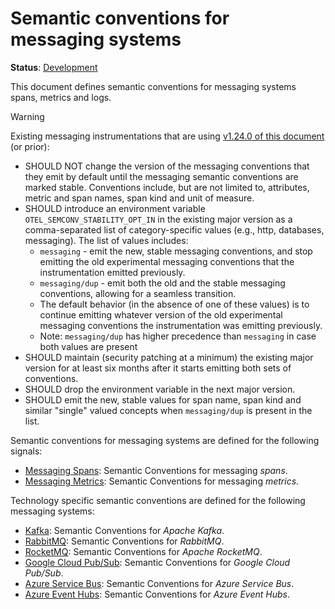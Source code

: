 <!--- Hugo front matter used to generate the website version of this page:
linkTitle: Messaging
--->

# Semantic conventions for messaging systems

**Status**: [Development][DocumentStatus]

This document defines semantic conventions for messaging systems spans, metrics and logs.

> [!Warning]
>
> Existing messaging instrumentations that are using
> [v1.24.0 of this document](https://github.com/open-telemetry/semantic-conventions/blob/v1.24.0/docs/messaging/messaging-spans.md)
> (or prior):
>
> * SHOULD NOT change the version of the messaging conventions that they emit by default
>   until the messaging semantic conventions are marked stable.
>   Conventions include, but are not limited to, attributes,
>   metric and span names, span kind and unit of measure.
> * SHOULD introduce an environment variable `OTEL_SEMCONV_STABILITY_OPT_IN`
>   in the existing major version as a comma-separated list of category-specific values
>   (e.g., http, databases, messaging). The list of values includes:
>   * `messaging` - emit the new, stable messaging conventions,
>     and stop emitting the old experimental messaging conventions
>     that the instrumentation emitted previously.
>   * `messaging/dup` - emit both the old and the stable messaging conventions,
>     allowing for a seamless transition.
>   * The default behavior (in the absence of one of these values) is to continue
>     emitting whatever version of the old experimental messaging conventions
>     the instrumentation was emitting previously.
>   * Note: `messaging/dup` has higher precedence than `messaging` in case both values are present
> * SHOULD maintain (security patching at a minimum) the existing major version
>   for at least six months after it starts emitting both sets of conventions.
> * SHOULD drop the environment variable in the next major version.
> * SHOULD emit the new, stable values for span name, span kind and similar "single"
> valued concepts when `messaging/dup` is present in the list.

Semantic conventions for messaging systems are defined for the following signals:

* [Messaging Spans](messaging-spans.md): Semantic Conventions for messaging *spans*.
* [Messaging Metrics](messaging-metrics.md): Semantic Conventions for messaging *metrics*.

Technology specific semantic conventions are defined for the following messaging systems:

* [Kafka](kafka.md): Semantic Conventions for *Apache Kafka*.
* [RabbitMQ](rabbitmq.md): Semantic Conventions for *RabbitMQ*.
* [RocketMQ](rocketmq.md): Semantic Conventions for *Apache RocketMQ*.
* [Google Cloud Pub/Sub](gcp-pubsub.md): Semantic Conventions for *Google Cloud Pub/Sub*.
* [Azure Service Bus](azure-messaging.md#azure-service-bus): Semantic Conventions for *Azure Service Bus*.
* [Azure Event Hubs](azure-messaging.md#azure-event-hubs): Semantic Conventions for *Azure Event Hubs*.

[DocumentStatus]: https://opentelemetry.io/docs/specs/otel/document-status
